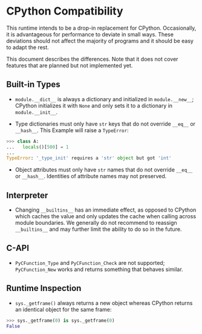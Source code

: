 CPython Compatibility
=====================

This runtime intends to be a drop-in replacement for CPython. Occasionally, it
is advantageous for performance to deviate in small ways. These deviations
should not affect the majority of programs and it should be easy to adapt the
rest.

This document describes the differences.  Note that it does not cover features
that are planned but not implemented yet.


Built-in Types
--------------

- `module.__dict__` is always a dictionary and initialized in `module.__new__`;
  CPython initializes it with `None` and only sets it to a dictionary in
  `module.__init__`.

- Type dictionaries must only have `str` keys that do not override `__eq__` or
  `__hash__`. This Example will raise a `TypeError`:
```python
>>> class A:
...   locals()[500] = 1
...
TypeError: '_type_init' requires a 'str' object but got 'int'
```

- Object attributes must only have `str` names that do not override `__eq__` or
  `__hash__`. Identities of attribute names may not preserved.

Interpreter
-----------

- Changing `__builtins__` has an immediate effect, as opposed to CPython which
  caches the value and only updates the cache when calling across module
  boundaries. We generally do not recommend to reassign `__builtins__` and may
  further limit the ability to do so in the future.

C-API
-----

- `PyCFunction_Type` and `PyCFunction_Check` are not supported;
  `PyCFunction_New` works and returns something that behaves similar.


Runtime Inspection
------------------

- `sys._getframe()` always returns a new object whereas CPython returns an
  identical object for the same frame:
```python
>>> sys._getframe(0) is sys._getframe(0)
False
```
